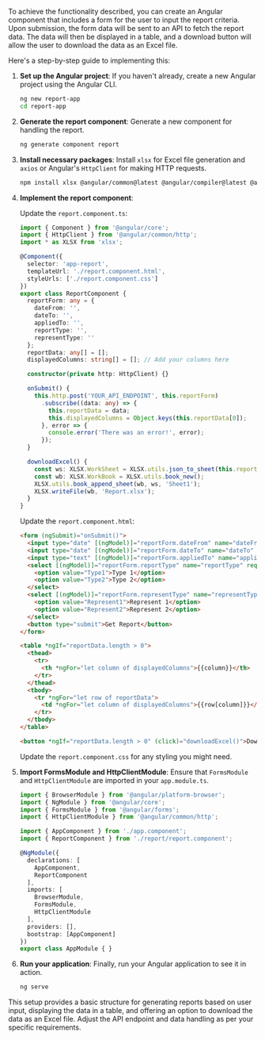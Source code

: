 To achieve the functionality described, you can create an Angular component that includes a form for the user to input the report criteria. Upon submission, the form data will be sent to an API to fetch the report data. The data will then be displayed in a table, and a download button will allow the user to download the data as an Excel file.

Here's a step-by-step guide to implementing this:

1. **Set up the Angular project**: If you haven't already, create a new Angular project using the Angular CLI.

    ```bash
    ng new report-app
    cd report-app
    ```

2. **Generate the report component**: Generate a new component for handling the report.

    ```bash
    ng generate component report
    ```

3. **Install necessary packages**: Install `xlsx` for Excel file generation and `axios` or Angular's `HttpClient` for making HTTP requests.

    ```bash
    npm install xlsx @angular/common@latest @angular/compiler@latest @angular/core@latest @angular/forms@latest @angular/platform-browser@latest @angular/platform-browser-dynamic@latest @angular/router@latest rxjs@latest zone.js@latest
    ```

4. **Implement the report component**:

    Update the `report.component.ts`:

    ```typescript
    import { Component } from '@angular/core';
    import { HttpClient } from '@angular/common/http';
    import * as XLSX from 'xlsx';

    @Component({
      selector: 'app-report',
      templateUrl: './report.component.html',
      styleUrls: ['./report.component.css']
    })
    export class ReportComponent {
      reportForm: any = {
        dateFrom: '',
        dateTo: '',
        appliedTo: '',
        reportType: '',
        representType: ''
      };
      reportData: any[] = [];
      displayedColumns: string[] = []; // Add your columns here

      constructor(private http: HttpClient) {}

      onSubmit() {
        this.http.post('YOUR_API_ENDPOINT', this.reportForm)
          .subscribe((data: any) => {
            this.reportData = data;
            this.displayedColumns = Object.keys(this.reportData[0]);
          }, error => {
            console.error('There was an error!', error);
          });
      }

      downloadExcel() {
        const ws: XLSX.WorkSheet = XLSX.utils.json_to_sheet(this.reportData);
        const wb: XLSX.WorkBook = XLSX.utils.book_new();
        XLSX.utils.book_append_sheet(wb, ws, 'Sheet1');
        XLSX.writeFile(wb, 'Report.xlsx');
      }
    }
    ```

    Update the `report.component.html`:

    ```html
    <form (ngSubmit)="onSubmit()">
      <input type="date" [(ngModel)]="reportForm.dateFrom" name="dateFrom" required>
      <input type="date" [(ngModel)]="reportForm.dateTo" name="dateTo" required>
      <input type="text" [(ngModel)]="reportForm.appliedTo" name="appliedTo" required>
      <select [(ngModel)]="reportForm.reportType" name="reportType" required>
        <option value="Type1">Type 1</option>
        <option value="Type2">Type 2</option>
      </select>
      <select [(ngModel)]="reportForm.representType" name="representType" required>
        <option value="Represent1">Represent 1</option>
        <option value="Represent2">Represent 2</option>
      </select>
      <button type="submit">Get Report</button>
    </form>

    <table *ngIf="reportData.length > 0">
      <thead>
        <tr>
          <th *ngFor="let column of displayedColumns">{{column}}</th>
        </tr>
      </thead>
      <tbody>
        <tr *ngFor="let row of reportData">
          <td *ngFor="let column of displayedColumns">{{row[column]}}</td>
        </tr>
      </tbody>
    </table>

    <button *ngIf="reportData.length > 0" (click)="downloadExcel()">Download Excel</button>
    ```

    Update the `report.component.css` for any styling you might need.

5. **Import FormsModule and HttpClientModule**: Ensure that `FormsModule` and `HttpClientModule` are imported in your `app.module.ts`.

    ```typescript
    import { BrowserModule } from '@angular/platform-browser';
    import { NgModule } from '@angular/core';
    import { FormsModule } from '@angular/forms';
    import { HttpClientModule } from '@angular/common/http';

    import { AppComponent } from './app.component';
    import { ReportComponent } from './report/report.component';

    @NgModule({
      declarations: [
        AppComponent,
        ReportComponent
      ],
      imports: [
        BrowserModule,
        FormsModule,
        HttpClientModule
      ],
      providers: [],
      bootstrap: [AppComponent]
    })
    export class AppModule { }
    ```

6. **Run your application**: Finally, run your Angular application to see it in action.

    ```bash
    ng serve
    ```

This setup provides a basic structure for generating reports based on user input, displaying the data in a table, and offering an option to download the data as an Excel file. Adjust the API endpoint and data handling as per your specific requirements.